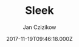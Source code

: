 ---
title: Sleek
github: https://github.com/janczizikow/sleek
demo: https://janczizikow.github.io/sleek/
author: Jan Czizikow
ssg:
  - Jekyll
cms:
  - Markdown
date: 2017-11-19T09:46:18.000Z
description: ' :chart_with_upwards_trend: Sleek is a modern Jekyll theme focused on speed performance & SEO best practices'
draft: true
publish_date: '2017-11-19T09:46:18Z'
update_date: '2020-05-11T17:47:32Z'
github_star: 380
github_fork: 581
---